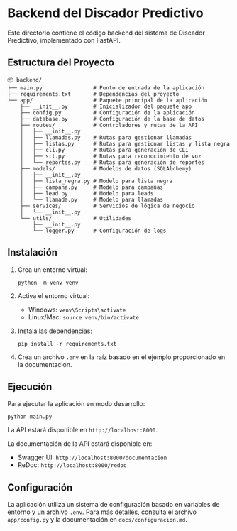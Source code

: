 # Backend del Discador Predictivo

Este directorio contiene el código backend del sistema de Discador Predictivo, implementado con FastAPI.

## Estructura del Proyecto

```
📦 backend/
├── main.py                # Punto de entrada de la aplicación
├── requirements.txt       # Dependencias del proyecto
└── app/                   # Paquete principal de la aplicación
    ├── __init__.py        # Inicializador del paquete app
    ├── config.py          # Configuración de la aplicación
    ├── database.py        # Configuración de la base de datos
    ├── routes/            # Controladores y rutas de la API
    │   ├── __init__.py
    │   ├── llamadas.py    # Rutas para gestionar llamadas
    │   ├── listas.py      # Rutas para gestionar listas y lista negra
    │   ├── cli.py         # Rutas para generación de CLI
    │   ├── stt.py         # Rutas para reconocimiento de voz
    │   └── reportes.py    # Rutas para generación de reportes
    ├── models/            # Modelos de datos (SQLAlchemy)
    │   ├── __init__.py
    │   ├── lista_negra.py # Modelo para lista negra
    │   ├── campana.py     # Modelo para campañas
    │   ├── lead.py        # Modelo para leads
    │   └── llamada.py     # Modelo para llamadas
    ├── services/          # Servicios de lógica de negocio
    │   └── __init__.py
    └── utils/             # Utilidades
        ├── __init__.py
        └── logger.py      # Configuración de logs
```

## Instalación

1. Crea un entorno virtual:
   ```
   python -m venv venv
   ```

2. Activa el entorno virtual:
   - Windows: `venv\Scripts\activate`
   - Linux/Mac: `source venv/bin/activate`

3. Instala las dependencias:
   ```
   pip install -r requirements.txt
   ```

4. Crea un archivo `.env` en la raíz basado en el ejemplo proporcionado en la documentación.

## Ejecución

Para ejecutar la aplicación en modo desarrollo:

```
python main.py
```

La API estará disponible en `http://localhost:8000`.

La documentación de la API estará disponible en:
- Swagger UI: `http://localhost:8000/documentacion`
- ReDoc: `http://localhost:8000/redoc`

## Configuración

La aplicación utiliza un sistema de configuración basado en variables de entorno y un archivo `.env`. 
Para más detalles, consulta el archivo `app/config.py` y la documentación en `docs/configuracion.md`. 